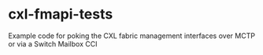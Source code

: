 # cxl-fmapi-tests
Example code for poking the CXL fabric management interfaces over MCTP or via a Switch Mailbox CCI
